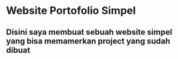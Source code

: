 # Website Portofolio Simpel

<h2> Disini saya membuat sebuah website simpel yang bisa memamerkan project yang sudah dibuat</h2>
